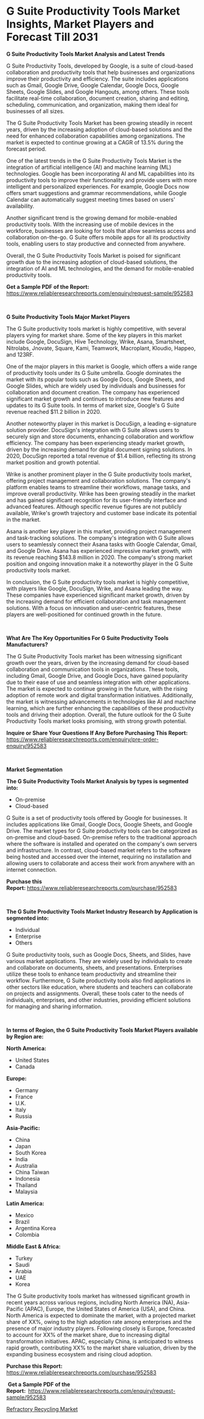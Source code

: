<p><h1>G Suite Productivity Tools Market Insights, Market Players and Forecast Till 2031</h1></p><p><strong>G Suite Productivity Tools Market Analysis and Latest Trends</strong></p>
<p><p>G Suite Productivity Tools, developed by Google, is a suite of cloud-based collaboration and productivity tools that help businesses and organizations improve their productivity and efficiency. The suite includes applications such as Gmail, Google Drive, Google Calendar, Google Docs, Google Sheets, Google Slides, and Google Hangouts, among others. These tools facilitate real-time collaboration, document creation, sharing and editing, scheduling, communication, and organization, making them ideal for businesses of all sizes.</p><p>The G Suite Productivity Tools Market has been growing steadily in recent years, driven by the increasing adoption of cloud-based solutions and the need for enhanced collaboration capabilities among organizations. The market is expected to continue growing at a CAGR of 13.5% during the forecast period.</p><p>One of the latest trends in the G Suite Productivity Tools Market is the integration of artificial intelligence (AI) and machine learning (ML) technologies. Google has been incorporating AI and ML capabilities into its productivity tools to improve their functionality and provide users with more intelligent and personalized experiences. For example, Google Docs now offers smart suggestions and grammar recommendations, while Google Calendar can automatically suggest meeting times based on users' availability.</p><p>Another significant trend is the growing demand for mobile-enabled productivity tools. With the increasing use of mobile devices in the workforce, businesses are looking for tools that allow seamless access and collaboration on-the-go. G Suite offers mobile apps for all its productivity tools, enabling users to stay productive and connected from anywhere.</p><p>Overall, the G Suite Productivity Tools Market is poised for significant growth due to the increasing adoption of cloud-based solutions, the integration of AI and ML technologies, and the demand for mobile-enabled productivity tools.</p></p>
<p><strong>Get a Sample PDF of the Report:&nbsp;</strong> <a href="https://www.reliableresearchreports.com/enquiry/request-sample/952583">https://www.reliableresearchreports.com/enquiry/request-sample/952583</a></p>
<p>&nbsp;</p>
<p><strong>G Suite Productivity Tools Major Market Players</strong></p>
<p><p>The G Suite productivity tools market is highly competitive, with several players vying for market share. Some of the key players in this market include Google, DocuSign, Hive Technology, Wrike, Asana, Smartsheet, Nitrolabs, Jnovate, Square, Kami, Teamwork, Macroplant, Kloudio, Happeo, and 123RF.</p><p>One of the major players in this market is Google, which offers a wide range of productivity tools under its G Suite umbrella. Google dominates the market with its popular tools such as Google Docs, Google Sheets, and Google Slides, which are widely used by individuals and businesses for collaboration and document creation. The company has experienced significant market growth and continues to introduce new features and updates to its G Suite tools. In terms of market size, Google's G Suite revenue reached $11.2 billion in 2020.</p><p>Another noteworthy player in this market is DocuSign, a leading e-signature solution provider. DocuSign's integration with G Suite allows users to securely sign and store documents, enhancing collaboration and workflow efficiency. The company has been experiencing steady market growth, driven by the increasing demand for digital document signing solutions. In 2020, DocuSign reported a total revenue of $1.4 billion, reflecting its strong market position and growth potential.</p><p>Wrike is another prominent player in the G Suite productivity tools market, offering project management and collaboration solutions. The company's platform enables teams to streamline their workflows, manage tasks, and improve overall productivity. Wrike has been growing steadily in the market and has gained significant recognition for its user-friendly interface and advanced features. Although specific revenue figures are not publicly available, Wrike's growth trajectory and customer base indicate its potential in the market.</p><p>Asana is another key player in this market, providing project management and task-tracking solutions. The company's integration with G Suite allows users to seamlessly connect their Asana tasks with Google Calendar, Gmail, and Google Drive. Asana has experienced impressive market growth, with its revenue reaching $143.8 million in 2020. The company's strong market position and ongoing innovation make it a noteworthy player in the G Suite productivity tools market.</p><p>In conclusion, the G Suite productivity tools market is highly competitive, with players like Google, DocuSign, Wrike, and Asana leading the way. These companies have experienced significant market growth, driven by the increasing demand for efficient collaboration and task management solutions. With a focus on innovation and user-centric features, these players are well-positioned for continued growth in the future.</p></p>
<p>&nbsp;</p>
<p><strong>What Are The Key Opportunities For G Suite Productivity Tools Manufacturers?</strong></p>
<p><p>The G Suite Productivity Tools market has been witnessing significant growth over the years, driven by the increasing demand for cloud-based collaboration and communication tools in organizations. These tools, including Gmail, Google Drive, and Google Docs, have gained popularity due to their ease of use and seamless integration with other applications. The market is expected to continue growing in the future, with the rising adoption of remote work and digital transformation initiatives. Additionally, the market is witnessing advancements in technologies like AI and machine learning, which are further enhancing the capabilities of these productivity tools and driving their adoption. Overall, the future outlook for the G Suite Productivity Tools market looks promising, with strong growth potential.</p></p>
<p><strong>Inquire or Share Your Questions If Any Before Purchasing This Report:</strong> <a href="https://www.reliableresearchreports.com/enquiry/pre-order-enquiry/952583">https://www.reliableresearchreports.com/enquiry/pre-order-enquiry/952583</a></p>
<p>&nbsp;</p>
<p><strong>Market Segmentation</strong></p>
<p><strong>The G Suite Productivity Tools Market Analysis by types is segmented into:</strong></p>
<p><ul><li>On-premise</li><li>Cloud-based</li></ul></p>
<p><p>G Suite is a set of productivity tools offered by Google for businesses. It includes applications like Gmail, Google Docs, Google Sheets, and Google Drive. The market types for G Suite productivity tools can be categorized as on-premise and cloud-based. On-premise refers to the traditional approach where the software is installed and operated on the company's own servers and infrastructure. In contrast, cloud-based market refers to the software being hosted and accessed over the internet, requiring no installation and allowing users to collaborate and access their work from anywhere with an internet connection.</p></p>
<p><strong>Purchase this Report:&nbsp;</strong><a href="https://www.reliableresearchreports.com/purchase/952583">https://www.reliableresearchreports.com/purchase/952583</a></p>
<p>&nbsp;</p>
<p><strong>The G Suite Productivity Tools Market Industry Research by Application is segmented into:</strong></p>
<p><ul><li>Individual</li><li>Enterprise</li><li>Others</li></ul></p>
<p><p>G Suite productivity tools, such as Google Docs, Sheets, and Slides, have various market applications. They are widely used by individuals to create and collaborate on documents, sheets, and presentations. Enterprises utilize these tools to enhance team productivity and streamline their workflow. Furthermore, G Suite productivity tools also find applications in other sectors like education, where students and teachers can collaborate on projects and assignments. Overall, these tools cater to the needs of individuals, enterprises, and other industries, providing efficient solutions for managing and sharing information.</p></p>
<p>&nbsp;</p>
<p><strong>In terms of Region, the G Suite Productivity Tools Market Players available by Region are:</strong></p>
<p>
    <p> <strong> North America: </strong>
        <ul>
            <li>United States</li>
            <li>Canada</li>
        </ul>
        </p> 
    <p> <strong> Europe: </strong>
        <ul>
            <li>Germany</li>
            <li>France</li>
            <li>U.K.</li>
            <li>Italy</li>
            <li>Russia</li>
        </ul>
        </p> 
    <p> <strong> Asia-Pacific: </strong>
        <ul>
            <li>China</li>
            <li>Japan</li>
            <li>South Korea</li>
            <li>India</li>
            <li>Australia</li>
            <li>China Taiwan</li>
            <li>Indonesia</li>
            <li>Thailand</li>
            <li>Malaysia</li>
        </ul>
        </p> 
    <p> <strong> Latin America: </strong>
        <ul>
            <li>Mexico</li>
            <li>Brazil</li>
            <li>Argentina Korea</li>
            <li>Colombia</li>
        </ul>
        </p> 
    <p> <strong> Middle East & Africa: </strong>
        <ul>
            <li>Turkey</li>
            <li>Saudi</li>
            <li>Arabia</li>
            <li>UAE</li>
            <li>Korea</li>
        </ul>
    </p>
    </p>
<p><p>The G Suite productivity tools market has witnessed significant growth in recent years across various regions, including North America (NA), Asia-Pacific (APAC), Europe, the United States of America (USA), and China. North America is expected to dominate the market, with a projected market share of XX%, owing to the high adoption rate among enterprises and the presence of major industry players. Following closely is Europe, forecasted to account for XX% of the market share, due to increasing digital transformation initiatives. APAC, especially China, is anticipated to witness rapid growth, contributing XX% to the market share valuation, driven by the expanding business ecosystem and rising cloud adoption.</p></p>
<p><strong>Purchase this Report: </strong><a href="https://www.reliableresearchreports.com/purchase/952583">https://www.reliableresearchreports.com/purchase/952583</a></p>
<p>&nbsp;<strong>Get a Sample PDF of the Report:&nbsp;&nbsp;</strong><a href="https://www.reliableresearchreports.com/enquiry/request-sample/952583">https://www.reliableresearchreports.com/enquiry/request-sample/952583</a></p>
<p><strong></strong></p>
<p><p><a href="https://github.com/BryceTownsendr/Market-Research-Report-List-3/blob/main/refractory-recycling-market.md">Refractory Recycling Market</a></p></p>